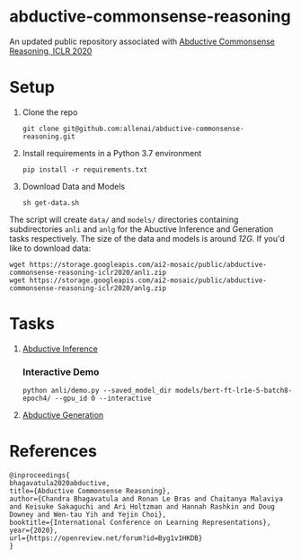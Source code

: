 # abductive-commonsense-reasoning
An updated public repository associated with [Abductive Commonsense Reasoning, ICLR 2020](https://arxiv.org/abs/1908.05739)

# Setup

1. Clone the repo
    ```
    git clone git@github.com:allenai/abductive-commonsense-reasoning.git
    ```
2. Install requirements in a Python 3.7 environment
    ```
   pip install -r requirements.txt
   ```
3. Download Data and Models
    ```
    sh get-data.sh
    ```
   
The script will create `data/` and `models/` directories containing subdirectories `anli` and `anlg` for the Abuctive Inference and Generation tasks respectively. The size of the data and models is around *12G*. If you'd like to download data:

    wget https://storage.googleapis.com/ai2-mosaic/public/abductive-commonsense-reasoning-iclr2020/anli.zip
    wget https://storage.googleapis.com/ai2-mosaic/public/abductive-commonsense-reasoning-iclr2020/anlg.zip
    


# Tasks
1. [Abductive Inference](anli/README.md)
    ### Interactive Demo
    ```
    python anli/demo.py --saved_model_dir models/bert-ft-lr1e-5-batch8-epoch4/ --gpu_id 0 --interactive
    ```

2. [Abductive Generation](anlg/README.md)

# References
```
@inproceedings{
bhagavatula2020abductive,
title={Abductive Commonsense Reasoning},
author={Chandra Bhagavatula and Ronan Le Bras and Chaitanya Malaviya and Keisuke Sakaguchi and Ari Holtzman and Hannah Rashkin and Doug Downey and Wen-tau Yih and Yejin Choi},
booktitle={International Conference on Learning Representations},
year={2020},
url={https://openreview.net/forum?id=Byg1v1HKDB}
}
```
